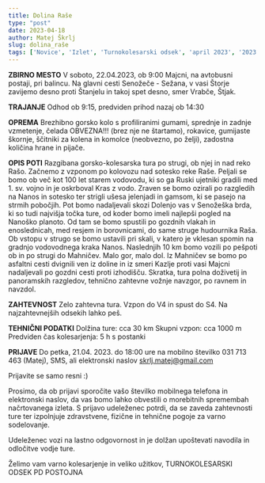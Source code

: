 ```yaml
---
title: Dolina Raše
type: "post"
date: 2023-04-18
author: Matej Škrlj
slug: dolina_raše
tags: ['Novice', 'Izlet', 'Turnokolesarski odsek', 'april 2023', '2023']
---
```



**ZBIRNO MESTO**
V soboto, 22.04.2023, ob 9:00
Majcni, na avtobusni postaji, pri balincu.
Na glavni cesti Senožeče - Sežana, v vasi Štorje zavijemo desno proti Štanjelu in takoj spet desno, smer Vrabče, Štjak.

**TRAJANJE**
Odhod ob 9:15, predviden prihod nazaj ob 14:30

**OPREMA**
Brezhibno gorsko kolo s profiliranimi gumami, sprednje in zadnje vzmetenje, čelada OBVEZNA!!! (brez nje ne štartamo), rokavice, gumijaste škornje, ščitniki za kolena in komolce (neobvezno, po želji), zadostna količina hrane in pijače.

**OPIS POTI**
Razgibana gorsko-kolesarska tura po strugi, ob njej in nad reko Rašo. Začnemo z vzponom po kolovozu nad sotesko reke Raše. Peljali se bomo ob več kot 100 let starem vodovodu, ki so ga Ruski ujetniki gradili med 1. sv. vojno in je oskrboval Kras z vodo. Zraven se bomo ozirali po razgledih na Nanos in sotesko ter strigli ušesa jelenjadi in gamsom, ki se pasejo na strmih pobočjih. Pot bomo nadaljevali skozi Dolenjo vas v Senožeška brda, ki so tudi najvišja točka ture, od koder bomo imeli najlepši pogled na Nanoško planoto. Od tam se bomo spustili po gozdnih vlakah in enoslednicah, med resjem in borovnicami, do same struge hudournika Raša. Ob vstopu v strugo se bomo ustavili pri skali, v katero je vklesan spomin na gradnjo vodovodnega kraka Nanos. Naslednjih 10 km bomo vozili po pešpoti ob in po strugi do Mahničev. Malo gor, malo dol. Iz Mahničev se bomo po asfaltni cesti dvignili ven iz doline in iz smeri Kazlje proti vasi Majcni nadaljevali po gozdni cesti proti izhodišču. Skratka, tura polna doživetij in panoramskih razgledov, tehnično zahtevne vožnje navzgor, po ravnem in navzdol.

**ZAHTEVNOST**
Zelo zahtevna tura. Vzpon do V4 in spust do S4.
Na najzahtevnejših odsekih lahko peš.

**TEHNIČNI PODATKI**
Dolžina ture: cca 30 km
Skupni vzpon: cca 1000 m
Predviden čas kolesarjenja: 5 h s postanki

**PRIJAVE**
Do petka, 21.04. 2023. do 18:00 ure na mobilno številko 031 713 463 (Matej), SMS, ali elektronski naslov skrlj.matej@gmail.com

Prijavite se samo resni :)

Prosimo, da ob prijavi sporočite vašo številko mobilnega telefona in elektronski naslov, da vas bomo lahko obvestili o morebitnih spremembah načrtovanega izleta. S prijavo udeleženec potrdi, da se zaveda zahtevnosti ture ter izpolnjuje zdravstvene, fizične in tehnične pogoje za varno sodelovanje.

Udeleženec vozi na lastno odgovornost in je dolžan upoštevati navodila in odločitve vodje ture.

Želimo vam varno kolesarjenje in veliko užitkov,
TURNOKOLESARSKI ODSEK PD POSTOJNA
